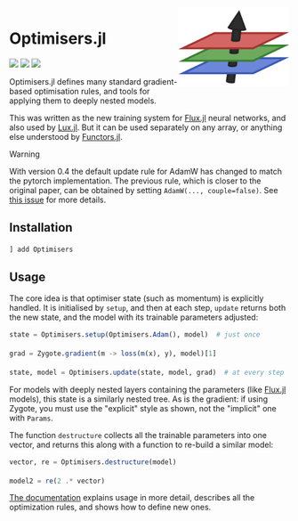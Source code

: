 <img align="right" width="200px" src="https://github.com/FluxML/Optimisers.jl/raw/master/docs/src/assets/logo.png">

# Optimisers.jl

<!-- [![][docs-stable-img]][docs-stable-url] -->
[![][docs-dev-img]][docs-dev-url]
[![][action-img]][action-url]
[![][coverage-img]][coverage-url] 

[docs-stable-img]: https://img.shields.io/badge/docs-stable-blue.svg
[docs-stable-url]: https://fluxml.ai/Optimisers.jl/stable/

[docs-dev-img]: https://img.shields.io/badge/docs-latest-blue.svg
[docs-dev-url]: https://fluxml.ai/Optimisers.jl/dev/

[action-img]: https://github.com/FluxML/Optimisers.jl/workflows/CI/badge.svg
[action-url]: https://github.com/FluxML/Optimisers.jl/actions

[coverage-img]: https://codecov.io/gh/FluxML/Optimisers.jl/branch/master/graph/badge.svg
[coverage-url]: https://codecov.io/gh/FluxML/Optimisers.jl

Optimisers.jl defines many standard gradient-based optimisation rules, and tools for applying them to deeply nested models.

This was written as the new training system for [Flux.jl](https://github.com/FluxML/Flux.jl) neural networks,
and also used by [Lux.jl](https://github.com/avik-pal/Lux.jl).
But it can be used separately on any array, or anything else understood by [Functors.jl](https://github.com/FluxML/Functors.jl).


> [!WARNING]
> With version 0.4 the default update rule for AdamW has changed to match the pytorch implementation.
> The previous rule, which is closer to the original paper, can be obtained by setting `AdamW(..., couple=false)`.
> See [this issue](https://github.com/FluxML/Flux.jl/issues/2433) for more details.

## Installation

```julia
] add Optimisers
```

## Usage

The core idea is that optimiser state (such as momentum) is explicitly handled.
It is initialised by `setup`, and then at each step, `update` returns both the new
state, and the model with its trainable parameters adjusted:

```julia
state = Optimisers.setup(Optimisers.Adam(), model)  # just once

grad = Zygote.gradient(m -> loss(m(x), y), model)[1]

state, model = Optimisers.update(state, model, grad)  # at every step
```

For models with deeply nested layers containing the parameters (like [Flux.jl](https://github.com/FluxML/Flux.jl) models),
this state is a similarly nested tree. As is the gradient: if using Zygote, you must use the "explicit" style as shown,
not the "implicit" one with `Params`.

The function `destructure` collects all the trainable parameters into one vector,
and returns this along with a function to re-build a similar model:

```julia
vector, re = Optimisers.destructure(model)

model2 = re(2 .* vector)
```

[The documentation](https://fluxml.ai/Optimisers.jl/dev/) explains usage in more detail,
describes all the optimization rules, and shows how to define new ones.
